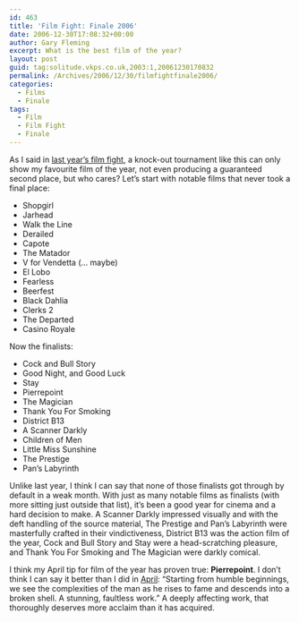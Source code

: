 ```yaml
---
id: 463
title: 'Film Fight: Finale 2006'
date: 2006-12-30T17:08:32+00:00
author: Gary Fleming
excerpt: What is the best film of the year?
layout: post
guid: tag:solitude.vkps.co.uk,2003:1,20061230170832
permalink: /Archives/2006/12/30/filmfightfinale2006/
categories:
  - Films
  - Finale
tags:
  - Film
  - Film Fight
  - Finale
---
```

As I said in [last year&#8217;s film fight](/Archives/2005/12/31/filmfightfinale2005/), a knock-out tournament like this can only show my favourite film of the year, not even producing a guaranteed second place, but who cares? Let&#8217;s start with notable films that never took a final place:

  * Shopgirl
  * Jarhead
  * Walk the Line
  * Derailed
  * Capote
  * The Matador
  * V for Vendetta (&#8230; maybe)
  * El Lobo
  * Fearless
  * Beerfest
  * Black Dahlia
  * Clerks 2
  * The Departed
  * Casino Royale

Now the finalists:

  * Cock and Bull Story
  * Good Night, and Good Luck
  * Stay
  * Pierrepoint
  * The Magician
  * Thank You For Smoking
  * District B13
  * A Scanner Darkly
  * Children of Men
  * Little Miss Sunshine
  * The Prestige
  * Pan&#8217;s Labyrinth

Unlike last year, I think I can say that none of those finalists got through by default in a weak month. With just as many notable films as finalists (with more sitting just outside that list), it&#8217;s been a good year for cinema and a hard decision to make. A Scanner Darkly impressed visually and with the deft handling of the source material, The Prestige and Pan&#8217;s Labyrinth were masterfully crafted in their vindictiveness, District B13 was the action film of the year, Cock and Bull Story and Stay were a head-scratching pleasure, and Thank You For Smoking and The Magician were darkly comical.

I think my April tip for film of the year has proven true: **Pierrepoint**. I don&#8217;t think I can say it better than I did in [April](/Archives/2006/10/09/FilmFight2006April "the film fight for April 2006"): &#8220;Starting from humble beginnings, we see the complexities of the man as he rises to fame and descends into a broken shell. A stunning, faultless work.&#8221; A deeply affecting work, that thoroughly deserves more acclaim than it has acquired.